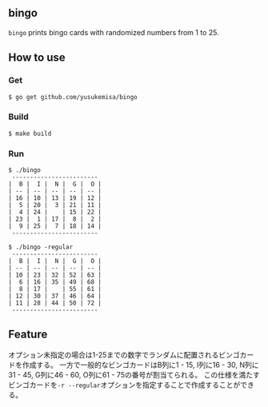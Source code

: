 ## bingo
`bingo` prints bingo cards with randomized numbers from 1 to 25.

## How to use
### Get
```
$ go get github.com/yusukemisa/bingo
```

### Build
```
$ make build
```

### Run

```
$ ./bingo
 ------------------------
|  B |  I |  N |  G |  O |
| -- | -- | -- | -- | -- |
| 16 | 10 | 13 | 19 | 12 |
|  5 | 20 |  3 | 21 | 11 |
|  4 | 24 |    | 15 | 22 |
| 23 |  1 | 17 |  8 |  2 |
|  9 | 25 |  7 | 18 | 14 |
 ------------------------

$ ./bingo -regular
 ------------------------
|  B |  I |  N |  G |  O |
| -- | -- | -- | -- | -- |
| 10 | 23 | 32 | 52 | 63 |
|  6 | 16 | 35 | 49 | 68 |
|  8 | 17 |    | 55 | 61 |
| 12 | 30 | 37 | 46 | 64 |
| 11 | 28 | 44 | 50 | 72 |
 ------------------------ 

```

## Feature
オプション未指定の場合は1-25までの数字でランダムに配置されるビンゴカードを作成する。
一方で一般的なビンゴカードはB列に1 - 15, I列に16 - 30, N列に31 - 45, G列に46 - 60, O列に61 - 75の番号が割当てられる。
この仕様を満たすビンゴカードを`-r --regular`オプションを指定することで作成することができる。
